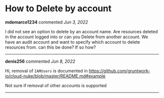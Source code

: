 # How to Delete by account 

**mdemarco1234** commented *Jun 3, 2022*

I did not see an option to delete by an account name.  Are resources deleted in the account logged into or can you Delete from another account. We have an audit account and want to specify which account to delete resources from. can this be done? If so how?
<br />
***


**denis256** commented *Jun 8, 2022*

Hi,
removal of `IAMUsers` is documented in https://github.com/gruntwork-io/cloud-nuke/blob/master/README.md#example 

Not sure if removal of other accounts is supported
***


